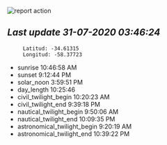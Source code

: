 ![report action](https://github.com/matiasz8/actions-for-reports/workflows/report%20action/badge.svg?branch=develop) 


## *****Last update 31-07-2020 03:46:24*****



		 Latitud: -34.61315
		 Longitud: -58.37723

 - sunrise 	 10:46:58 AM
 - sunset 	 9:12:44 PM
 - solar_noon 	 3:59:51 PM
 - day_length 	 10:25:46
 - civil_twilight_begin 	 10:20:23 AM
 - civil_twilight_end 	 9:39:18 PM
 - nautical_twilight_begin 	 9:50:06 AM
 - nautical_twilight_end 	 10:09:35 PM
 - astronomical_twilight_begin 	 9:20:19 AM
 - astronomical_twilight_end 	 10:39:22 PM
